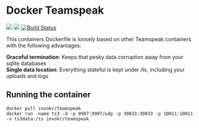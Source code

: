 Docker Teamspeak
=================

![](https://badge.imagelayers.io/invokr/teamspeak:latest.svg)
![](https://img.shields.io/docker/pulls/invokr/teamspeak.svg)
[![Build Status](https://travis-ci.org/invokr/docker-teamspeak.svg?branch=master)](https://travis-ci.org/invokr/docker-teamspeak)

This containers Dockerfile is loosely based on other Teamspeak containers with the
following advantages:

**Graceful termination**: Keeps that pesky data corruption away from your sqlite databases  
**Single data location**: Everything stateful is kept under /ts, including your uploads and logs

Running the container
----------------------

    docker pull invokr/teamspeak
    docker run -name ts3 -d -p 9987:9987/udp -p 30033:30033 -p 10011:10011 -v ts3data:/ts invokr/teamspeak

